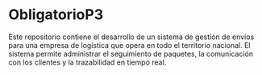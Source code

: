 # ObligatorioP3
Este repositorio contiene el desarrollo de un sistema de gestión de envíos para una empresa de logística que opera en todo el territorio nacional. El sistema permite administrar el seguimiento de paquetes, la comunicación con los clientes y la trazabilidad en tiempo real.
